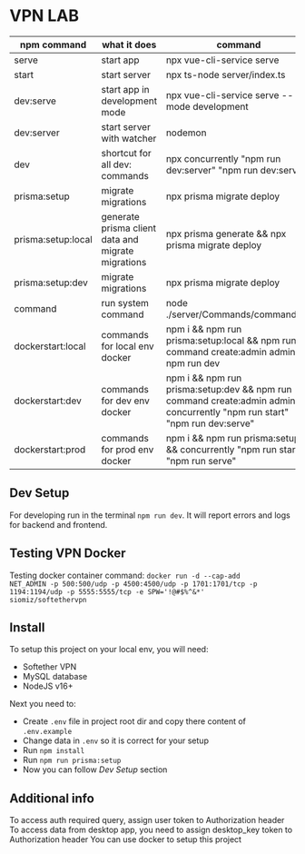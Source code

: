 VPN LAB
==

| npm command        | what it does                                       | command                                                                                                                         |
| ------------------ | -------------------------------------------------- | ------------------------------------------------------------------------------------------------------------------------------- |
| serve              | start app                                          | npx vue-cli-service serve                                                                                                       |
| start              | start server                                       | npx ts-node server/index.ts                                                                                                     |
| dev:serve          | start app in development mode                      | npx vue-cli-service serve --mode development                                                                                    |
| dev:server         | start server with watcher                          | nodemon                                                                                                                         |
| dev                | shortcut for all dev: commands                     | npx concurrently \"npm run dev:server\" \"npm run dev:serve\"                                                                   |
| prisma:setup       | migrate migrations                                 | npx prisma migrate deploy                                                                                                       |
| prisma:setup:local | generate prisma client data and migrate migrations | npx prisma generate && npx prisma migrate deploy                                                                                |
| prisma:setup:dev   | migrate migrations                                 | npx prisma migrate deploy                                                                                                       |
| command            | run system command                                 | node ./server/Commands/command.cjs                                                                                              |
| dockerstart:local  | commands for local env docker                      | npm i && npm run prisma:setup:local && npm run command create:admin admin && npm run dev                                        |
| dockerstart:dev    | commands for dev env docker                        | npm i && npm run prisma:setup:dev && npm run command create:admin admin && concurrently \"npm run start\" \"npm run dev:serve\" |
| dockerstart:prod   | commands for prod env docker                       | npm i && npm run prisma:setup && concurrently \"npm run start\" \"npm run serve\"                                               |

Dev Setup
--
For developing run in the terminal <code>npm run dev</code>. It will report errors and logs for backend and frontend.


Testing VPN Docker
--
Testing docker container command: <code>docker run -d --cap-add NET_ADMIN -p 500:500/udp -p 4500:4500/udp -p 1701:1701/tcp -p 1194:1194/udp -p 5555:5555/tcp -e SPW='!@#$%^&*' siomiz/softethervpn</code>

Install
--
To setup this project on your local env, you will need:
- Softether VPN
- MySQL database
- NodeJS v16+

Next you need to:
- Create <code>.env</code> file in project root dir and copy there content of <code>.env.example</code>
- Change data in <code>.env</code> so it is correct for your setup
- Run <code>npm install</code>
- Run <code>npm run prisma:setup</code>
- Now you can follow _Dev Setup_ section

Additional info
--
To access auth required query, assign user token to Authorization header
To access data from desktop app, you need to assign desktop_key token to Authorization header
You can use docker to setup this project
